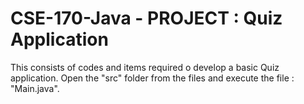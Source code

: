 # CSE-170-Java - PROJECT : Quiz Application

This consists of codes and items required o develop a basic Quiz application.
Open the "src" folder from the files and execute the file : "Main.java".
